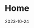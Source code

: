 ---
title: 'Home'
date: 2023-10-24
type: landing

design:
  # Default section spacing
  spacing: "4rem"

sections:
  - block: hero
    content:
      title: Damla & Endre
      text: 👋 Üdvözlünk esküvőnk honlapján! 👋
      primary_action:
        text: Részvétel
        url: https://forms.gle/3oHhiWoo6Yjh8tHGA
        icon: calendar-days
      announcement:
        text: Most arra kérnénk, hogy jegyezd le a dátumot és  
        link:
          text: közöld részvételi szándékod
          url: https://forms.gle/3oHhiWoo6Yjh8tHGA
    design:
      spacing:
        padding: [0, 0, 0, 0]
        margin: [0, 0, 0, 0]
      # For full-screen, add `min-h-screen` below
      css_class: "dark"
      background:
        image:
          # Add your image background to `assets/media/`.
          filename: lupines.jpg
          filters:
            brightness: 0.2
  - block: markdown
    id: schedule
    content:
      title: Program
      text: Az esküvőre 2024. július 20-án kerül sor, és július 21-én reggelig tart. További részletek következnek.
  - block: cta-image-paragraph
    id: venue
    content:
      items:
        - title: Helyszín
          text: ⭐ Panorama Boutique Hotel ⭐
          feature_icon: check
          features:
            - "Cím: Calea Valcele, DN13E 9, Sfântu Gheorghe 527175"
            - "Honlap: http://www.panoramacenter.ro/"
            - "Megjegyzés: a helyszín Sepsiszentgyörgyön kívül van, ezért javasoljuk a többi szálláshely valamelyikét."
          # Upload image to `assets/media/` and reference the filename here
          image: panorama1.jpg
          button:
            text: Google maps link📍
            url: https://maps.app.goo.gl/1Afw4j53wqjFV3YF7
          design:
            css_class: "bg-gray-100 dark:bg-gray-900"
  - block: cta-image-paragraph
    id: accommodation
    content:
      items:
        - title: Szálláshely
          text: 🛏️ Néhány lehetséges weboldal szálláslehetőséggel Sepsiszentgyörgyön&#58; 
          feature_icon: check
          features:
            - "[trivago.ro](https://www.trivago.ro/en-US/lm?search=200-66808%3Bdr-20240719-20240721%3Brc-2-2)"
            - "[travelminit.ro](https://travelminit.ro/en/accommodation/sepsiszentgyorgy?ci=2024-07-19&co=2024-07-21)"
            - "[booking.com](https://www.booking.com/searchresults.de.html?ss=Sepsiszentgy%C3%B6rgy%2C+Kov%C3%A1szna+megye%2C+Rom%C3%A1nia&ssne=Bukarest&ssne_untouched=Bukarest&label=gen173nr-1FCAEoggI46AdIB1gEaMABiAEBmAEHuAEHyAEM2AEB6AEB-AECiAIBqAIDuAK29pusBsACAdICJDk1NGQ1Y2ZjLTM2ZWMtNGVmNi1hNjgyLTI3NTVlZWUxZDQ4NdgCBeACAQ&aid=304142&lang=de&sb=1&src_elem=sb&src=index&dest_id=-1170186&dest_type=city&ac_position=0&ac_click_type=b&ac_langcode=hu&ac_suggestion_list_length=2&search_selected=true&search_pageview_id=7d156c1bd032005d&ac_meta=GhA3ZDE1NmMxYmQwMzIwMDVkIAAoATICaHU6BlNlcHNpc0AASgBQAA%3D%3D&checkin=2024-07-19&checkout=2024-07-21&group_adults=1&no_rooms=1&group_children=0&sb_travel_purpose=leisure)"
            - "[airbnb.com](https://www.airbnb.com/s/Sf%C3%A2ntu-Gheorghe--Covasna-County--Romania/homes?tab_id=home_tab&refinement_paths%5B%5D=%2Fhomes&flexible_trip_lengths%5B%5D=one_week&monthly_start_date=2024-01-01&monthly_length=3&price_filter_input_type=0&channel=EXPLORE&query=Sf%C3%A2ntu%20Gheorghe%2C%20Covasna%20County&place_id=ChIJ64pejL6ktEAR7lOCjtjuY68&date_picker_type=calendar&checkin=2024-07-19&checkout=2024-07-21&source=structured_search_input_header&search_type=autocomplete_click)"
          # Upload image to `assets/media/` and reference the filename here
          image: szentgyorgy-bazar.jpg
          design:
            css_class: "bg-gray-100 dark:bg-gray-900"
  - block: markdown
    id: contact
    content:
      title: Elérhetőség
      text: |-
        A következő módokon léphetsz kapcsolatba velünk:
        - 📧 [damlaendre@gmail.com](email:damlaendre@gmail.com)
        - 📞 Borbáth Endre: [+49 1516 8744 123](call:+4915168744123)
        - 📞 Borbáth Zsuzsánna-Ella: [+40 758 236 181](call:+40758236181)

---